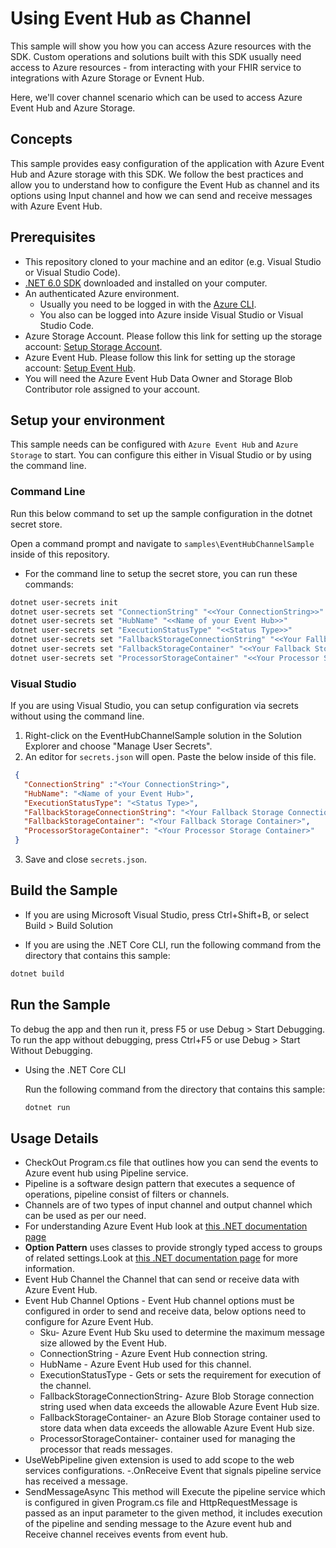# Using Event Hub as Channel

This sample will show you how you can access Azure resources with the SDK. Custom operations and solutions built with this SDK usually need access to Azure resources - from interacting with your FHIR service to integrations with Azure Storage or Evnent Hub.

Here, we'll cover channel scenario which can be used to access Azure Event Hub and Azure Storage.

## Concepts

This sample provides easy configuration of the application with Azure Event Hub and Azure storage with this SDK. We follow the best practices and allow you to understand how to configure the Event Hub as channel and its options using Input channel and how we can send and receive messages with Azure Event Hub. 

## Prerequisites

- This repository cloned to your machine and an editor (e.g. Visual Studio or Visual Studio Code).
- [.NET 6.0 SDK](https://dotnet.microsoft.com/download) downloaded and installed on your computer.
- An authenticated Azure environment.
  - Usually you need to be logged in with the [Azure CLI](https://docs.microsoft.com/cli/azure/).
  - You also can be logged into Azure inside Visual Studio or Visual Studio Code.
- Azure Storage Account. Please follow this link for setting up the storage account: [Setup Storage Account](https://docs.microsoft.com/azure/storage/common/storage-account-create?tabs=azure-portal). 
- Azure Event Hub. Please follow this link for setting up the storage account: [Setup Event Hub](https://docs.microsoft.com/azure/event-hubs/event-hubs-create).
- You will need the Azure Event Hub Data Owner and Storage Blob Contributor role assigned to your account.

## Setup your environment

This sample needs can be configured with `Azure Event Hub` and `Azure Storage` to start. You can configure this either in Visual Studio or by using the command line.

### Command Line

Run this below command to set up the sample configuration in the dotnet secret store.

Open a command prompt and navigate to `samples\EventHubChannelSample` inside of this repository.
- For the command line to setup the secret store, you can run these commands:

```bash
dotnet user-secrets init 
dotnet user-secrets set "ConnectionString" "<<Your ConnectionString>>"
dotnet user-secrets set "HubName" "<<Name of your Event Hub>>"
dotnet user-secrets set "ExecutionStatusType" "<<Status Type>>"
dotnet user-secrets set "FallbackStorageConnectionString" "<<Your Fallback Storage Connection String>>" 
dotnet user-secrets set "FallbackStorageContainer" "<<Your Fallback Storage Container>>" 
dotnet user-secrets set "ProcessorStorageContainer" "<<Your Processor Storage Container>>"
```

### Visual Studio

If you are using Visual Studio, you can setup configuration via secrets without using the command line.

 1. Right-click on the EventHubChannelSample solution in the Solution Explorer and choose "Manage User Secrets".
 2. An editor for `secrets.json` will open. Paste the below inside of this file.

 ```json
  {
    "ConnectionString" :"<Your ConnectionString>",
    "HubName": "<Name of your Event Hub>",
    "ExecutionStatusType": "<Status Type>",
    "FallbackStorageConnectionString": "<Your Fallback Storage Connection String>",
    "FallbackStorageContainer": "<Your Fallback Storage Container>", 
    "ProcessorStorageContainer": "<Your Processor Storage Container>"
  }
```
3. Save and close `secrets.json`.

## Build the Sample 

- If you are using Microsoft Visual Studio, press Ctrl+Shift+B, or select Build > Build Solution 

- If you are using the .NET Core CLI, run the following command from the directory that contains this sample: 

```bash
dotnet build
```

## Run the Sample 

To debug the app and then run it, press F5 or use Debug > Start Debugging. To run the app without debugging, press Ctrl+F5 or use Debug > Start Without Debugging. 

- Using the .NET Core CLI 

    Run the following command from the directory that contains this sample: 

    ```bash
    dotnet run
    ```
## Usage Details 

- CheckOut Program.cs file that outlines how you can send the events to Azure event hub using Pipeline service. 
- Pipeline is a software design pattern that executes a sequence of operations, pipeline consist of filters or channels.
- Channels are of two types of input channel and output channel which can be used as per our need. 
- For understanding Azure Event Hub look at [this .NET documentation page](https://docs.microsoft.com/azure/event-hubs/event-hubs-about)
- **Option Pattern** uses classes to provide strongly typed access to groups of related settings.Look at [this .NET documentation page](https://docs.microsoft.com/en-us/aspnet/core/fundamentals/configuration/options?view=aspnetcore-6.0) for more information.
- Event Hub Channel the Channel that can send or receive data with Azure Event Hub. 
- Event Hub Channel Options - Event Hub channel options must be configured in order to send and receive data, below options need to configure for Azure Event Hub.
  - Sku- Azure Event Hub Sku used to determine the maximum      message size allowed by the Event Hub. 
  - ConnectionString - Azure Event Hub connection string.
  - HubName - Azure Event Hub used for this channel.
  - ExecutionStatusType - Gets or sets the requirement for   execution of the channel.
  - FallbackStorageConnectionString- Azure Blob Storage connection string used when data exceeds the allowable Azure Event Hub size.
  - FallbackStorageContainer- an Azure Blob Storage container used to store data when data exceeds the allowable Azure Event Hub size.
  - ProcessorStorageContainer- container used for managing the processor that reads messages.
- UseWebPipeline given extension is used to add scope to the web services configurations. 
-.OnReceive Event that signals pipeline service has received a message.
- SendMessageAsync This method will Execute the pipeline service which is configured in given Program.cs file and HttpRequestMessage is passed as an input parameter to the given method, it includes execution of the pipeline and sending message to the Azure event hub and Receive channel receives events from event hub. 
